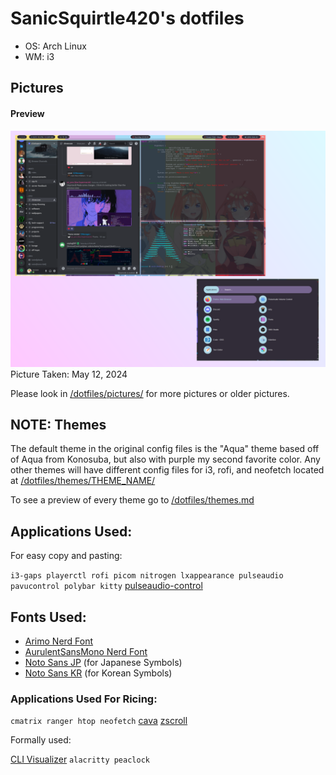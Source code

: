 # SanicSquirtle420's dotfiles
- OS: Arch Linux         
- WM: i3

## Pictures
#### Preview
![i3 image](https://raw.githubusercontent.com/sanicsquirtle420/dotfiles/main/pictures/2024-05-12main.png)
Picture Taken: May 12, 2024

Please look in [/dotfiles/pictures/](https://github.com/sanicsquirtle420/dotfiles/tree/main/pictures) for more pictures or older pictures.

## NOTE: Themes
The default theme in the original config files is the "Aqua" theme based off of Aqua from Konosuba, but also with purple my second favorite color. Any other themes will have different config files for i3, rofi, and neofetch located at [/dotfiles/themes/THEME_NAME/](https://github.com/sanicsquirtle420/dotfiles/tree/main/themes) 

To see a preview of every theme go to [/dotfiles/themes.md](https://github.com/sanicsquirtle420/dotfiles/blob/main/themes/themes.md)

## Applications Used:
For easy copy and pasting:

`i3-gaps playerctl rofi picom nitrogen lxappearance pulseaudio pavucontrol polybar kitty`
[pulseaudio-control](https://aur.archlinux.org/packages/pulseaudio-control)

## Fonts Used:
- [Arimo Nerd Font](https://github.com/ryanoasis/nerd-fonts/releases/download/v3.2.1/Arimo.zip)
- [AurulentSansMono Nerd Font](https://github.com/ryanoasis/nerd-fonts/releases/download/v3.2.1/AurulentSansMono.zip)
- [Noto Sans JP](https://fonts.google.com/noto/specimen/Noto+Sans+JP) (for Japanese Symbols)
- [Noto Sans KR](https://fonts.google.com/noto/specimen/Noto+Sans+KR) (for Korean Symbols)

### Applications Used For Ricing:
`cmatrix ranger htop neofetch` [cava](https://github.com/karlstav/cava) [zscroll](https://github.com/noctuid/zscroll)

Formally used: 

[CLI Visualizer](https://github.com/dpayne/cli-visualizer) `alacritty peaclock`
